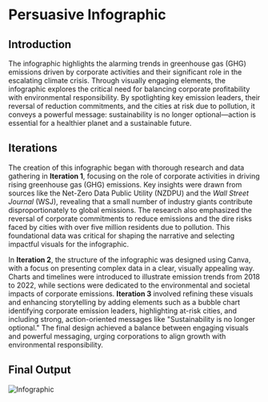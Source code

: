# Persuasive Infographic

## Introduction
The infographic highlights the alarming trends in greenhouse gas (GHG) emissions driven by corporate activities and their significant role in the escalating climate crisis. Through visually engaging elements, the infographic explores the critical need for balancing corporate profitability with environmental responsibility. By spotlighting key emission leaders, their reversal of reduction commitments, and the cities at risk due to pollution, it conveys a powerful message: sustainability is no longer optional—action is essential for a healthier planet and a sustainable future.

## Iterations 
The creation of this infographic began with thorough research and data gathering in **Iteration 1**, focusing on the role of corporate activities in driving rising greenhouse gas (GHG) emissions. Key insights were drawn from sources like the Net-Zero Data Public Utility (NZDPU) and the *Wall Street Journal* (WSJ), revealing that a small number of industry giants contribute disproportionately to global emissions. The research also emphasized the reversal of corporate commitments to reduce emissions and the dire risks faced by cities with over five million residents due to pollution. This foundational data was critical for shaping the narrative and selecting impactful visuals for the infographic.  

In **Iteration 2**, the structure of the infographic was designed using Canva, with a focus on presenting complex data in a clear, visually appealing way. Charts and timelines were introduced to illustrate emission trends from 2018 to 2022, while sections were dedicated to the environmental and societal impacts of corporate emissions. **Iteration 3** involved refining these visuals and enhancing storytelling by adding elements such as a bubble chart identifying corporate emission leaders, highlighting at-risk cities, and including strong, action-oriented messages like "Sustainability is no longer optional." The final design achieved a balance between engaging visuals and powerful messaging, urging corporations to align growth with environmental responsibility.

## Final Output
![Infographic](assests/img/Vidhi-Patel-100972738-Infographic-1.jpg)
